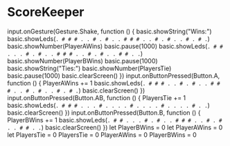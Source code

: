 # ScoreKeeper
input.onGesture(Gesture.Shake, function () {
    basic.showString("Wins:")
    basic.showLeds(`
        . # # # .
        . # . # .
        . # # # .
        . # . # .
        . # . # .
        `)
    basic.showNumber(PlayerAWins)
    basic.pause(1000)
    basic.showLeds(`
        . # # . .
        . # . # .
        . # # # .
        . # . # .
        . # # . .
        `)
    basic.showNumber(PlayerBWins)
    basic.pause(1000)
    basic.showString("Ties:")
    basic.showNumber(PlayersTie)
    basic.pause(1000)
    basic.clearScreen()
})
input.onButtonPressed(Button.A, function () {
    PlayerAWins += 1
    basic.showLeds(`
        . # # # .
        . # . # .
        . # # # .
        . # . # .
        . # . # .
        `)
    basic.clearScreen()
})
input.onButtonPressed(Button.AB, function () {
    PlayersTie += 1
    basic.showLeds(`
        . # # # .
        . . # . .
        . . # . .
        . . # . .
        . . # . .
        `)
    basic.clearScreen()
})
input.onButtonPressed(Button.B, function () {
    PlayerBWins += 1
    basic.showLeds(`
        . # # . .
        . # . # .
        . # # # .
        . # . # .
        . # # . .
        `)
    basic.clearScreen()
})
let PlayerBWins = 0
let PlayerAWins = 0
let PlayersTie = 0
PlayersTie = 0
PlayerAWins = 0
PlayerBWins = 0
